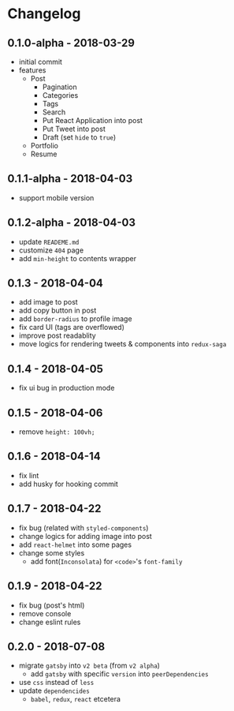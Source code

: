 # Changelog

## 0.1.0-alpha - 2018-03-29
- initial commit
- features
  - Post
    - Pagination
    - Categories
    - Tags
    - Search
    - Put React Application into post
    - Put Tweet into post
    - Draft (set `hide` to `true`)
  - Portfolio
  - Resume

## 0.1.1-alpha - 2018-04-03
- support mobile version

## 0.1.2-alpha - 2018-04-03
- update `READEME.md`
- customize `404` page
- add `min-height` to contents wrapper

## 0.1.3 - 2018-04-04
- add image to post
- add copy button in post
- add `border-radius` to profile image
- fix card UI (tags are overflowed)
- improve post readablity
- move logics for rendering tweets & components into `redux-saga`

## 0.1.4 - 2018-04-05
- fix ui bug in production mode

## 0.1.5 - 2018-04-06
- remove `height: 100vh;`

## 0.1.6 - 2018-04-14
- fix lint
- add husky for hooking commit

## 0.1.7 - 2018-04-22
- fix bug (related with `styled-components`)
- change logics for adding image into post
- add `react-helmet` into some pages
- change some styles
  - add font(`Inconsolata`) for `<code>`'s `font-family`

## 0.1.9 - 2018-04-22
- fix bug (post's html)
- remove console
- change eslint rules

## 0.2.0 - 2018-07-08
- migrate `gatsby` into `v2 beta` (from `v2 alpha`)
  - add `gatsby` with specific `version` into `peerDependencies`
- use `css` instead of `less`
- update `dependencides`
  - `babel`, `redux`, `react` etcetera
